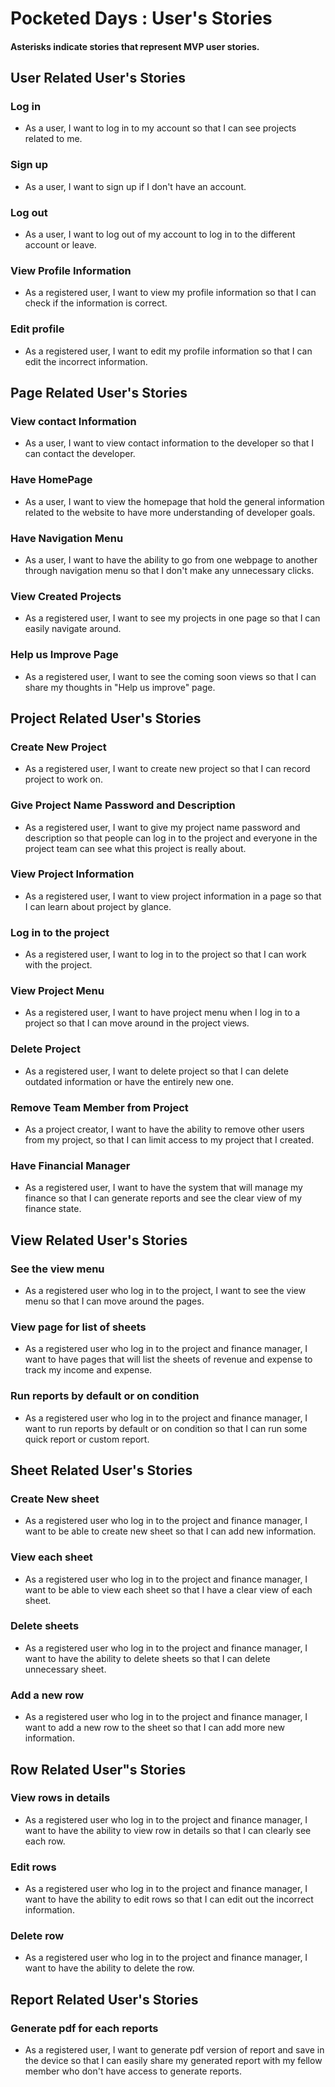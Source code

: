 # Pocketed Days : User's Stories
#### Asterisks indicate stories that represent MVP user stories.

## User Related User's Stories
### Log in
* As a user, I want to log in to my account so that I can see projects related to me.

### Sign up
* As a user, I want to sign up if I don't have an account.

### Log out
* As a user, I want to log out of my account to log in to the different account or leave.

### View Profile Information
* As a registered user, I want to view my profile information so that I can check if the information is correct.

### Edit profile
* As a registered user, I want to edit my profile information so that I can edit the incorrect information.

## Page Related User's Stories
### View contact Information
* As a user, I want to view contact information to the developer so that I can contact the developer.

### Have HomePage
* As a user, I want to view the homepage that hold the general information related to the website to have more understanding of developer goals.

### Have Navigation Menu
* As a user, I want to have the ability to go from one webpage to another through navigation menu so that I don't make any unnecessary clicks.

### View Created Projects
* As a registered user, I want to see my projects in one page so that I can easily navigate around.

### Help us Improve Page
* As a registered user, I want to see the coming soon views so that I can share my thoughts in "Help us improve" page.

## Project Related User's Stories
### Create New Project
* As a registered user, I want to create new project so that I can record project to work on.

### Give Project Name Password and Description
* As a registered user, I want to give my project name password and description so that people can log in to the project and everyone in the project team can see what this project is really about.

### View Project Information
* As a registered user, I want to view project information in a page so that I can learn about project by glance.

### Log in to the project
* As a registered user, I want to log in to the project so that I can work with the project.

### View Project Menu
* As a registered user, I want to have project menu when I log in to a project so that I can move around in the project views.

### Delete Project
* As a registered user, I want to delete project so that I can delete outdated information or have the entirely new one.

### Remove Team Member from Project
* As a project creator, I want to have the ability to remove other users from my project, so that I can limit access to my project that I created.

### Have Financial Manager
* As a registered user, I want to have the system that will manage my finance so that I can generate reports and see the clear view of my finance state.

## View Related User's Stories
### See the view menu
* As a registered user who log in to the project, I want to see the view menu so that I can move around the pages.

### View page for list of sheets
* As a registered user who log in to the project and finance manager, I want to have pages that will list the sheets of revenue and expense to track my income and expense.

### Run reports by default or on condition
* As a registered user who log in to the project and finance manager, I want to run reports by default or on condition so that I can run some quick report or custom report.


## Sheet Related User's Stories
### Create New sheet
* As a registered user who log in to the project and finance manager, I want to be able to create new sheet so that I can add new information.

### View each sheet
* As a registered user who log in to the project and finance manager, I want to be able to view each sheet so that I have a clear view of each sheet.

### Delete sheets
* As a registered user who log in to the project and finance manager, I want to have the ability to delete sheets so that I can delete unnecessary sheet.

### Add a new row
* As a registered user who log in to the project and finance manager, I want to add a new row to the sheet so that I can add more new information.

## Row Related User"s Stories
### View rows in details
* As a registered user who log in to the project and finance manager, I want to have the ability to view row in details so that I can clearly see each row.

### Edit rows
* As a registered user who log in to the project and finance manager, I want to have the ability to edit rows so that I can edit out the incorrect information.

### Delete row
* As a registered user who log in to the project and finance manager, I want to have the ability to delete the row.

## Report Related User's Stories
### Generate pdf for each reports
* As a registered user, I want to generate pdf version of report and save in the device so that I can easily share my generated report with my fellow member who don't have access to generate reports.
